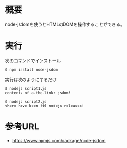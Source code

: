 # 概要
node-jsdomを使うとHTMLのDOMを操作することができる。

# 実行
次のコマンドでインストール
```
$ npm install node-jsdom
```

実行は次のようにするだけ
```
$ nodejs script1.js 
contents of a.the-link: jsdom!
```

```
$ nodejs script2.js 
there have been 446 nodejs releases!
```

# 参考URL
- https://www.npmjs.com/package/node-jsdom
